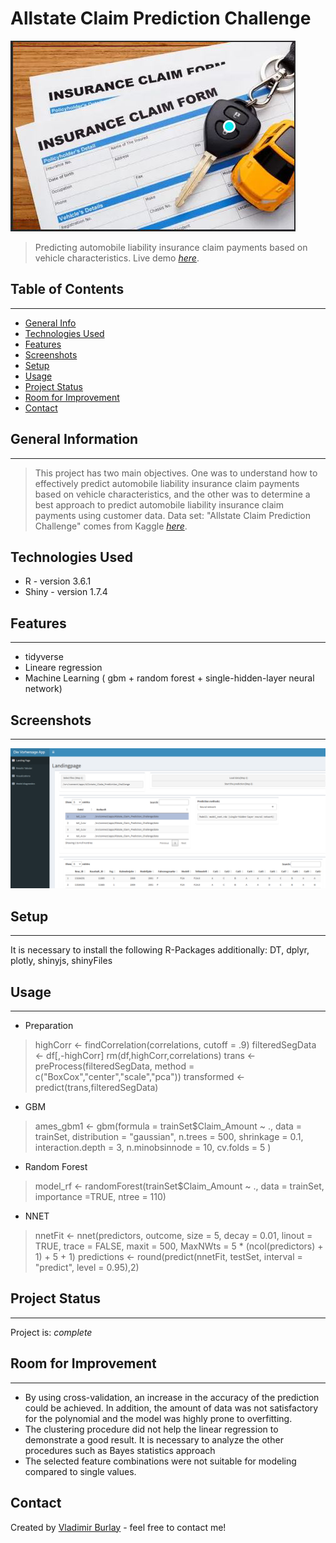 # Allstate Claim Prediction Challenge

![image](https://github.com/vburlay/allstate_claim_prediction/raw/main/image/claim.png ) 

> Predicting automobile liability insurance claim payments based on vehicle characteristics.
> Live demo [_here_](https://mm6iv5-vladimir-burlay.shinyapps.io/Allstate_Claim_Prediction_Challenge/?_ga=2.78724884.1491513741.1672011004-1138473289.1668534479).
 
## Table of Contents 
---
* [General Info](#general-information)
* [Technologies Used](#technologies-used)
* [Features](#features)
* [Screenshots](#screenshots)
* [Setup](#setup)
* [Usage](#usage)
* [Project Status](#project-status)
* [Room for Improvement](#room-for-improvement)
* [Contact](#contact)



## General Information
---
> This project has two main objectives. One was to understand how to effectively predict automobile liability insurance claim payments based on vehicle characteristics, and the other was to determine a best approach to predict automobile liability insurance claim payments using customer data. 
 > Data set: "Allstate Claim Prediction Challenge" comes from Kaggle [_here_](https://www.kaggle.com/c/ClaimPredictionChallenge/overview).

## Technologies Used
- R - version 3.6.1
- Shiny - version 1.7.4

## Features
---
- tidyverse
- Lineare regression
- Machine Learning ( gbm + random forest + single-hidden-layer neural network)


## Screenshots
---
![Example screenshot](https://github.com/vburlay/allstate_claim_prediction/raw/main/image/shiny.PNG)

## Setup
---
It is necessary to install the following R-Packages additionally: 
DT, dplyr, plotly, shinyjs, shinyFiles


## Usage
---
* Preparation
>highCorr <- findCorrelation(correlations, cutoff = .9)
>filteredSegData <- df[,-highCorr]
>rm(df,highCorr,correlations)
>trans <- preProcess(filteredSegData, method = c("BoxCox","center","scale","pca"))
>transformed <- predict(trans,filteredSegData)
* GBM
>ames_gbm1 <- gbm(formula = trainSet$Claim_Amount ~ .,
                 data = trainSet,
                 distribution = "gaussian",
                 n.trees = 500,
                 shrinkage = 0.1,
                 interaction.depth = 3,
                 n.minobsinnode = 10,
                 cv.folds = 5 )
* Random Forest
>model_rf <- randomForest(trainSet$Claim_Amount ~ .,
                          data = trainSet,
                          importance =TRUE,
                          ntree = 110)

* NNET
>nnetFit <- nnet(predictors, outcome,
                size = 5,
                decay = 0.01,
                linout = TRUE,
                trace = FALSE,
                maxit = 500,
                MaxNWts = 5 * (ncol(predictors) + 1) + 5 + 1)
predictions <- round(predict(nnetFit, testSet, interval = "predict", level = 0.95),2)

## Project Status
---
Project is: _complete_ 


## Room for Improvement
---
* By using cross-validation, an increase in the accuracy of the prediction could be achieved. In addition, the amount  of data was not satisfactory for the polynomial and the model was highly prone to overfitting.
* The clustering procedure did not help the linear regression to demonstrate a good result. It is necessary to analyze the other procedures such as Bayes statistics approach 
* The selected feature combinations were not suitable for modeling compared to single values.


## Contact
Created by [Vladimir Burlay](wladimir.burlay@gmail.com) - feel free to contact me!

